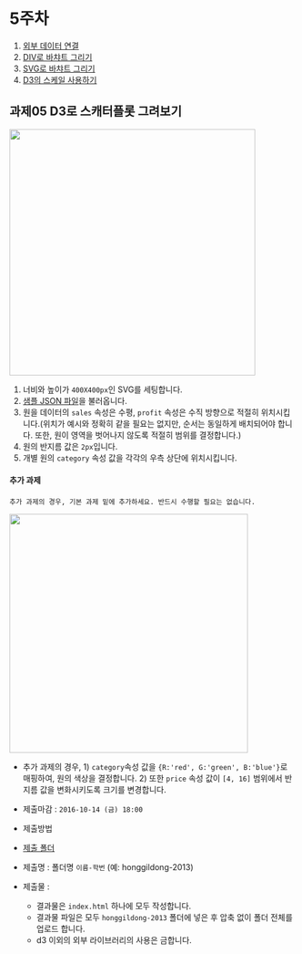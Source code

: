 5주차
===

1. [외부 데이터 연결](./01_loadExternalData.md)
2. [DIV로 바챠트 그리기](./02_bar-div.md)
3. [SVG로 바챠트 그리기](./03_bar-svg.md)
4. [D3의 스케일 사용하기](./04_scames.md)

## 과제05 D3로 스캐터플롯 그려보기
<img width="432"  src="https://cloud.githubusercontent.com/assets/253408/19190504/d8f37f8e-8cd8-11e6-8eb7-072b1d3b008b.png">

1. 너비와 높이가 `400X400px`인 SVG를 세팅합니다.
2. [샘플 JSON 파일](sample/assignment.json)을 불러옵니다.
3. 원을 데이터의 `sales` 속성은 수평, `profit` 속성은 수직 방향으로 적절히 위치시킵니다.(위치가 예시와 정확히 같을 필요는 없지만, 순서는 동일하게 배치되어야 합니다. 또한, 원이 영역을 벗어나지 않도록 적절히 범위를 결정합니다.)
4. 원의 반지름 값은 `2px`입니다.
5. 개별 원의 `category` 속성 값을 각각의 우측 상단에 위치시킵니다.


#### 추가 과제
`추가 과제의 경우, 기본 과제 밑에 추가하세요. 반드시 수행할 필요는 없습니다.`

<img width="419"  src="https://cloud.githubusercontent.com/assets/253408/19190510/db610020-8cd8-11e6-8dc1-76538a1d7314.png">

- 추가 과제의 경우, 1) `category`속성 값을 `{R:'red', G:'green', B:'blue'}`로 매핑하여, 원의 색상을 결정합니다. 2) 또한 `price` 속성 값이 `[4, 16]` 범위에서 반지름 값을 변화시키도록 크기를 변경합니다.

- 제출마감 : `2016-10-14 (금) 18:00`
- 제출방법
 - [제출 폴더](https://www.dropbox.com/request/iYsdP82quiYyxj50mZZc)
 - 제출명 : 폴더명 `이름-학번` (예: honggildong-2013)
 - 제출물 :
   - 결과물은 `index.html` 하나에 모두 작성합니다.
   - 결과물 파일은 모두 `honggildong-2013` 폴더에 넣은 후 압축 없이 폴더 전체를 업로드 합니다.
   - d3 이외의 외부 라이브러리의 사용은 금합니다.
